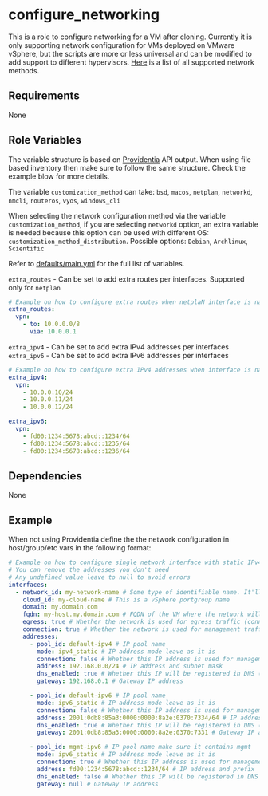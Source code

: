 # configure_networking

This is a role to configure networking for a VM after cloning. Currently it is only supporting network configuration for VMs deployed on VMware vSphere, but the scripts are more or less universal and can be modified to add support to different hypervisors. [Here](https://github.com/novateams/nova.core/tree/main/nova/core/roles/configure_networking/tasks/vsphere) is a list of all supported network methods.

## Requirements

None

## Role Variables

The variable structure is based on [Providentia](https://github.com/ClarifiedSecurity/Providentia) API output. When using file based inventory then make sure to follow the same structure. Check the example blow for more details.

The variable `customization_method` can take: `bsd`, `macos`, `netplan`, `networkd`, `nmcli`, `routeros`, `vyos`, `windows_cli`

When selecting the network configuration method via the variable `customization_method`, if you are selecting `networkd` option, an extra variable is needed because this option can be used with different OS: `customization_method_distribution`. Possible options: `Debian`, `Archlinux`, `Scientific`

Refer to [defaults/main.yml](https://github.com/novateams/nova.core/blob/main/nova/core/roles/configure_networking/defaults/main.yml) for the full list of variables.

`extra_routes` - Can be set to add extra routes per interfaces. Supported only for `netplan`

```yaml
# Example on how to configure extra routes when netplaN interface is named vpn
extra_routes:
  vpn:
    - to: 10.0.0.0/8
      via: 10.0.0.1
```

`extra_ipv4` - Can be set to add extra IPv4 addresses per interfaces
`extra_ipv6` - Can be set to add extra IPv6 addresses per interfaces

```yaml
# Example on how to configure extra IPv4 addresses when interface is named vpn
extra_ipv4:
  vpn:
    - 10.0.0.10/24
    - 10.0.0.11/24
    - 10.0.0.12/24

extra_ipv6:
  vpn:
    - fd00:1234:5678:abcd::1234/64
    - fd00:1234:5678:abcd::1235/64
    - fd00:1234:5678:abcd::1236/64
```

## Dependencies

None

## Example

When not using Providentia define the the network configuration in host/group/etc vars in the following format:

```yaml
# Example on how to configure single network interface with static IPv4 and IPv6 addresses and an extra IPv6 address for management traffic
# You can remove the addresses you don't need
# Any undefined value leave to null to avoid errors
interfaces:
  - network_id: my-network-name # Some type of identifiable name. It'll be used for an example in netplan and nmcli interface name
    cloud_id: my-cloud-name # This is a vSphere portgroup name
    domain: my.domain.com
    fqdn: my-host.my.domain.com # FQDN of the VM where the network will be configured
    egress: true # Whether the network is used for egress traffic (connecting to the internet)
    connection: true # Whether the network is used for management traffic (connecting over ssh)
    addresses:
      - pool_id: default-ipv4 # IP pool name
        mode: ipv4_static # IP address mode leave as it is
        connection: false # Whether this IP address is used for management traffic
        address: 192.168.0.0/24 # IP address and subnet mask
        dns_enabled: true # Whether this IP will be registered in DNS (Requires some type of DNS integration)
        gateway: 192.168.0.1 # Gateway IP address

      - pool_id: default-ipv6 # IP pool name
        mode: ipv6_static # IP address mode leave as it is
        connection: false # Whether this IP address is used for management traffic
        address: 2001:0db8:85a3:0000:0000:8a2e:0370:7334/64 # IP address and prefix
        dns_enabled: true # Whether this IP will be registered in DNS (Requires some type of DNS integration)
        gateway: 2001:0db8:85a3:0000:0000:8a2e:0370:7331 # Gateway IP address

      - pool_id: mgmt-ipv6 # IP pool name make sure it contains mgmt
        mode: ipv6_static # IP address mode leave as it is
        connection: true # Whether this IP address is used for management traffic
        address: fd00:1234:5678:abcd::1234/64 # IP address and prefix
        dns_enabled: false # Whether this IP will be registered in DNS (Requires some type of DNS integration)
        gateway: null # Gateway IP address
```
